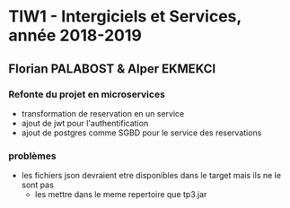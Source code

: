 # TIW1 - Intergiciels et Services, année 2018-2019
## Florian PALABOST & Alper EKMEKCI 

### Refonte du projet en microservices 
- transformation de reservation en un service
- ajout de jwt pour l'authentification
- ajout de postgres comme SGBD pour le service des reservations

### problèmes 
- les fichiers json devraient etre disponibles dans le target mais ils ne le sont pas
  - les mettre dans le meme repertoire que tp3.jar
